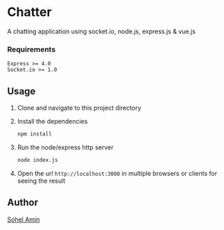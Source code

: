 # Chatter
A chatting application using socket.io, node.js, express.js & vue.js

### Requirements
    Express >= 4.0
    Socket.io >= 1.0

## Usage

1. Clone and navigate to this project directory

2. Install the dependencies
    ```bash
    npm install
    ```

3. Run the node/express http server
    ```bash
    node index.js
    ```
4. Open the url `http://localhost:3000` in multiple browsers or clients for seeing the result

## Author

[Sohel Amin](http://www.sohelamin.com)
